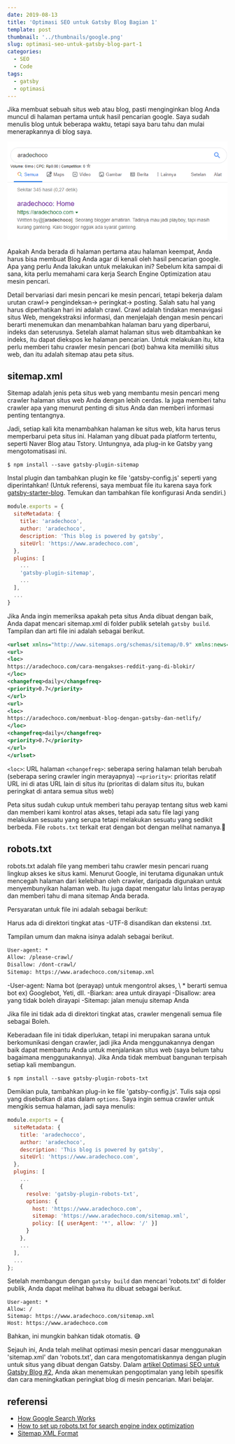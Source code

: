 ```yaml
---
date: 2019-08-13
title: 'Optimasi SEO untuk Gatsby Blog Bagian 1'
template: post
thumbnail: '../thumbnails/google.png'
slug: optimasi-seo-untuk-gatsby-blog-part-1
categories:
  - SEO
  - Code
tags:
  - gatsby
  - optimasi
---
```


Jika membuat sebuah situs web atau blog, pasti menginginkan blog Anda muncul di halaman pertama untuk hasil pencarian google. Saya sudah menulis blog untuk beberapa waktu, tetapi saya baru tahu dan mulai menerapkannya di blog saya.

![](../images/searchconsolegoogle.png)

Apakah Anda berada di halaman pertama atau halaman keempat, Anda harus bisa membuat Blog Anda agar di kenali oleh hasil pencarian google. Apa yang perlu Anda lakukan untuk melakukan ini? Sebelum kita sampai di sana, kita perlu memahami cara kerja Search Engine Optimization atau mesin pencari.

Detail bervariasi dari mesin pencari ke mesin pencari, tetapi bekerja dalam urutan crawl-> pengindeksan-> peringkat-> posting. Salah satu hal yang harus diperhatikan hari ini adalah crawl. Crawl adalah tindakan menavigasi situs Web, mengekstraksi informasi, dan menjelajah dengan mesin pencari berarti menemukan dan menambahkan halaman baru yang diperbarui, indeks dan seterusnya.
Setelah alamat halaman situs web ditambahkan ke indeks, itu dapat diekspos ke halaman pencarian. Untuk melakukan itu, kita perlu memberi tahu crawler mesin pencari (bot) bahwa kita memiliki situs web, dan itu adalah sitemap atau peta situs.

## sitemap.xml

Sitemap adalah jenis peta situs web yang membantu mesin pencari meng crawler halaman situs web Anda dengan lebih cerdas. Ia juga memberi tahu crawler apa yang menurut penting di situs Anda dan memberi informasi penting tentangnya.

Jadi, setiap kali kita menambahkan halaman ke situs web, kita harus terus memperbarui peta situs ini. Halaman yang dibuat pada platform tertentu, seperti Naver Blog atau Tstory. Untungnya, ada plug-in ke Gatsby yang mengotomatisasi ini.

```shell
$ npm install --save gatsby-plugin-sitemap
```

Instal plugin dan tambahkan plugin ke file 'gatsby-config.js' seperti yang diperintahkan! (Untuk referensi, saya membuat file itu karena saya 
fork [gatsby-starter-blog](https://github.com/gatsbyjs/gatsby-starter-blog). Temukan dan tambahkan file konfigurasi Anda sendiri.)

```js
module.exports = {
  siteMetadata: {
    title: 'aradechoco',
    author: 'aradechoco',
    description: 'This blog is powered by gatsby',
    siteUrl: 'https://www.aradechoco.com',
  },
  plugins: [
    ...
    'gatsby-plugin-sitemap',
    ...
  ],
  ...
}
```

Jika Anda ingin memeriksa apakah peta situs Anda dibuat dengan baik, Anda dapat mencari sitemap.xml di folder publik setelah `gatsby build`. Tampilan dan arti file ini adalah sebagai berikut.

```xml
<urlset xmlns="http://www.sitemaps.org/schemas/sitemap/0.9" xmlns:news="http://www.google.com/schemas/sitemap-news/0.9" xmlns:xhtml="http://www.w3.org/1999/xhtml" xmlns:mobile="http://www.google.com/schemas/sitemap-mobile/1.0" xmlns:image="http://www.google.com/schemas/sitemap-image/1.1" xmlns:video="http://www.google.com/schemas/sitemap-video/1.1">
<url>
<loc>
https://aradechoco.com/cara-mengakses-reddit-yang-di-blokir/
</loc>
<changefreq>daily</changefreq>
<priority>0.7</priority>
</url>
<url>
<loc>
https://aradechoco.com/membuat-blog-dengan-gatsby-dan-netlify/
</loc>
<changefreq>daily</changefreq>
<priority>0.7</priority>
</url>
</urlset>
```

`<loc>`: URL halaman
`<changefreg>`: seberapa sering halaman telah berubah (seberapa sering crawler ingin merayapnya)
-` <priority> `: prioritas relatif URL ini di atas URL lain di situs itu (prioritas di dalam situs itu, bukan peringkat di antara semua situs web)

Peta situs sudah cukup untuk memberi tahu perayap tentang situs web kami dan memberi kami kontrol atas akses, tetapi ada satu file lagi yang melakukan sesuatu yang serupa tetapi melakukan sesuatu yang sedikit berbeda. File `robots.txt` terkait erat dengan bot dengan melihat namanya.🤖

## robots.txt

robots.txt adalah file yang memberi tahu crawler mesin pencari ruang lingkup akses ke situs kami. Menurut Google, ini terutama digunakan untuk mencegah halaman dari kelebihan oleh crawler, daripada digunakan untuk menyembunyikan halaman web. Itu juga dapat mengatur lalu lintas perayap dan memberi tahu di mana sitemap Anda berada.

Persyaratan untuk file ini adalah sebagai berikut:

Harus ada di direktori tingkat atas
-UTF-8 disandikan dan ekstensi .txt.

Tampilan umum dan makna isinya adalah sebagai berikut.

```txt
User-agent: *
Allow: /please-crawl/
Disallow: /dont-crawl/
Sitemap: https://www.aradechoco.com/sitemap.xml
```

-User-agent: Nama bot (perayap) untuk mengontrol akses, \ * berarti semua bot ex) Googlebot, Yeti, dll.
-Biarkan: area untuk dirayapi
-Disallow: area yang tidak boleh dirayapi
-Sitemap: jalan menuju sitemap Anda

Jika file ini tidak ada di direktori tingkat atas, crawler mengenali semua file sebagai Boleh.

Keberadaan file ini tidak diperlukan, tetapi ini merupakan sarana untuk berkomunikasi dengan crawler, jadi jika Anda menggunakannya dengan baik dapat membantu Anda untuk menjalankan situs web (saya belum tahu bagaimana menggunakannya). Jika Anda tidak membuat bangunan terpisah setiap kali membangun.

```shell
$ npm install --save gatsby-plugin-robots-txt
```

Demikian pula, tambahkan plug-in ke file 'gatsby-config.js'. Tulis saja opsi yang disebutkan di atas dalam `options`. Saya ingin semua crawler untuk mengikis semua halaman, jadi saya menulis:

```js
module.exports = {
  siteMetadata: {
    title: 'aradechocco',
    author: 'aradechoco',
    description: 'This blog is powered by gatsby',
    siteUrl: 'https://www.aradechoco.com',
  },
  plugins: [
    ...
    {
      resolve: 'gatsby-plugin-robots-txt',
      options: {
        host: 'https://www.aradechoco.com',
        sitemap: 'https://www.aradechoco.com/sitemap.xml',
        policy: [{ userAgent: '*', allow: '/' }]
      }
    },
    ...
  ],
  ...
};
```

Setelah membangun dengan `gatsby build` dan mencari 'robots.txt' di folder publik, Anda dapat melihat bahwa itu dibuat sebagai berikut.

```
User-agent: *
Allow: /
Sitemap: https://www.aradechoco.com/sitemap.xml
Host: https://www.aradechoco.com
```

Bahkan, ini mungkin bahkan tidak otomatis. 😅

Sejauh ini, Anda telah melihat optimasi mesin pencari dasar menggunakan 'sitemap.xml' dan 'robots.txt', dan cara mengotomatiskannya dengan plugin untuk situs yang dibuat dengan Gatsby. Dalam [artikel Optimasi SEO untuk Gatsby Blog #2](https://www.aradechoco.com/optimasi-seo-untuk-gatsby-blog-part-2/), Anda akan menemukan pengoptimalan yang lebih spesifik dan cara meningkatkan peringkat blog di mesin pencarian. Mari belajar.

## referensi 

- <a href="https://support.google.com/webmasters/answer/70897?ref_topic=3309469#long_version" target="_blank"> How Google Search Works </a>
- <a href="https://extrememanual.net/10728" target="_blank"> How to set up robots.txt for search engine index optimization </a>
- <a href="https://www.sitemaps.org/en/protocol.html" target="_blank"> Sitemap XML Format </a>
